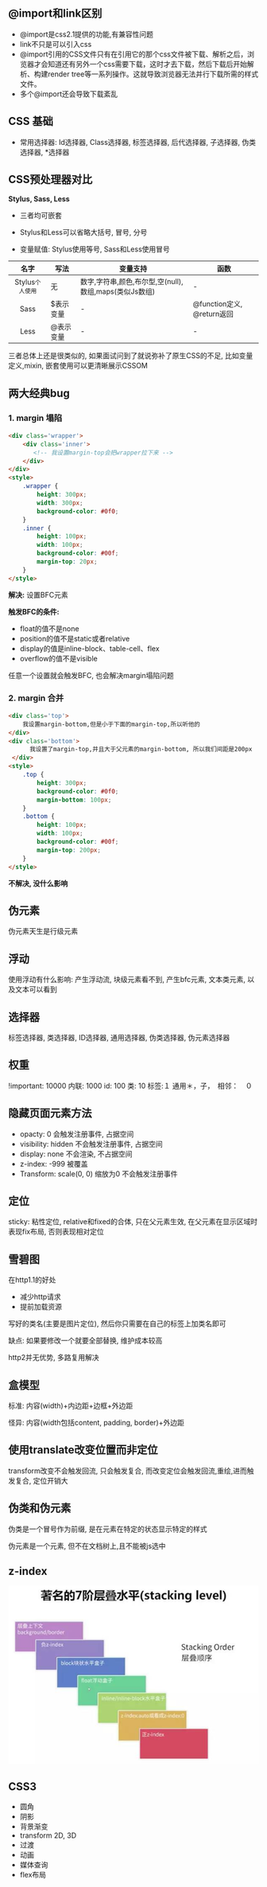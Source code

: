 ## @import和link区别

- @import是css2.1提供的功能,有兼容性问题
- link不只是可以引入css
- @import引用的CSS文件只有在引用它的那个css文件被下载、解析之后，浏览器才会知道还有另外一个css需要下载，这时才去下载，然后下载后开始解析、构建render tree等一系列操作。这就导致浏览器无法并行下载所需的样式文件。
- 多个@import还会导致下载紊乱



## CSS 基础

- 常用选择器: Id选择器, Class选择器, 标签选择器, 后代选择器, 子选择器, 伪类选择器, *选择器



## CSS预处理器对比

**Stylus, Sass, Less**

- 三者均可嵌套

- Stylus和Less可以省略大括号, 冒号, 分号
- 变量赋值: Stylus使用等号, Sass和Less使用冒号

|       名字       | 写法      | 变量支持                                               | 函数                       |
| :--------------: | --------- | ------------------------------------------------------ | -------------------------- |
| Stylus`个人使用` | 无        | 数字,字符串,颜色,布尔型,空(null),数组,maps(类似Js数组) | -                          |
|       Sass       | $表示变量 | -                                                      | @function定义, @return返回 |
|       Less       | @表示变量 | -                                                      | -                          |

三者总体上还是很类似的, 如果面试问到了就说弥补了原生CSS的不足, 比如变量定义,mixin, 嵌套使用可以更清晰展示CSSOM



## 两大经典bug

### 1. margin 塌陷

```html
<div class='wrapper'>
    <div class='inner'>
       <!-- 我设置margin-top会把wrapper拉下来 --> 
    </div>
</div>
<style>
    .wrapper {
        height: 300px;
        width: 300px;
        background-color: #0f0;
    }
    .inner {
        height: 100px;
        width: 100px;
        background-color: #00f;
        margin-top: 20px;
    }
</style>
```

**解决:** 设置BFC元素

**触发BFC的条件:**

- float的值不是none
- position的值不是static或者relative
- display的值是inline-block、table-cell、flex
- overflow的值不是visible

任意一个设置就会触发BFC, 也会解决margin塌陷问题

### 2. margin 合并

```html
<div class='top'>
    我设置margin-bottom,但是小于下面的margin-top,所以听他的
</div>
<div class='bottom'>
      我设置了margin-top,并且大于父元素的margin-bottom, 所以我们间距是200px
 </div>
<style>
    .top {
        height: 300px;
        background-color: #0f0;
        margin-bottom: 100px;
    }
    .bottom {
        height: 100px;
        width: 100px;
        background-color: #00f;
        margin-top: 200px;
    }
</style>
```

**不解决, 没什么影响**



## 伪元素

伪元素天生是行级元素



## 浮动

使用浮动有什么影响:
产生浮动流, 块级元素看不到, 产生bfc元素, 文本类元素, 以及文本可以看到



## 选择器

标签选择器, 类选择器, ID选择器, 通用选择器, 伪类选择器, 伪元素选择器



## 权重

!important: 10000
内联: 1000
id: 100
类: 10
标签:１
通用＊，子，　相邻：　０



## 隐藏页面元素方法

- opacty: 0  会触发注册事件, 占据空间
- visibility: hidden 不会触发注册事件, 占据空间
- display: none  不会渲染, 不占据空间
- z-index: -999 被覆盖
- Transform: scale(0, 0) 缩放为0 不会触发注册事件



## 定位

sticky: 粘性定位, relative和fixed的合体, 只在父元素生效, 在父元素在显示区域时表现fix布局, 否则表现相对定位



## 雪碧图

在http1.1的好处

- 减少http请求
- 提前加载资源

写好的类名(主要是图片定位), 然后你只需要在自己的标签上加类名即可

缺点: 如果要修改一个就要全部替换, 维护成本较高

http2并无优势, 多路复用解决



## 盒模型

标准: 内容(width)+内边距+边框+外边距

怪异: 内容(width包括content, padding, border)+外边距



## 使用translate改变位置而非定位

transform改变不会触发回流, 只会触发复合, 而改变定位会触发回流,重绘,进而触发复合, 定位开销大



## 伪类和伪元素

伪类是一个冒号作为前缀, 是在元素在特定的状态显示特定的样式

伪元素是一个元素, 但不在文档树上,且不能被js选中



## z-index

![img](../../assets/CSS/z-index.jpg)



## CSS3

- 圆角
- 阴影
- 背景渐变
- transform 2D, 3D
- 过渡
- 动画
- 媒体查询
- flex布局